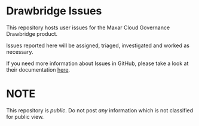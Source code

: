 # Drawbridge Issues
This repository hosts user issues for the Maxar Cloud Governance Drawbridge product.

Issues reported here will be assigned, triaged, investigated and worked as necessary.

If you need more information about Issues in GitHub, please take a look at their documentation [here](https://guides.github.com/features/issues/).

# NOTE
This repository is *public*. Do not post *any* information which is not classified for public view.

